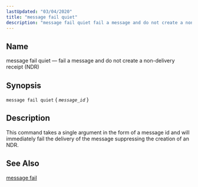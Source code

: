 ```yaml
---
lastUpdated: "03/04/2020"
title: "message fail quiet"
description: "message fail quiet fail a message and do not create a non delivery receipt NDR message fail quiet message id This command takes a single argument in the form of a message id and will immediately fail the delivery of the message suppressing the creation of an NDR message fail..."
---
```


<a name="console_commands.message_fail_quiet"></a> 
## Name

message fail quiet — fail a message and do not create a non-delivery receipt (NDR)

## Synopsis

`message fail quiet` { *`message_id`* }

<a name="idp16137248"></a> 
## Description

This command takes a single argument in the form of a message id and will immediately fail the delivery of the message suppressing the creation of an NDR.

<a name="idp16139008"></a> 
## See Also

[message fail](/momentum/3/3-reference/3-reference-console-commands-message-fail)